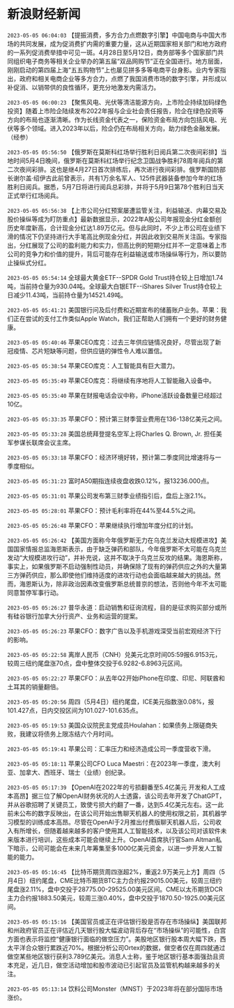 # 新浪财经新闻
`2023-05-05 06:04:03` 【提振消费，多方合力点燃数字引擎】中国电商与中国大市场的共同发展，成为促消费扩内需的重要力量，这从近期国家相关部门和地方政府的一系列促消费举措中可见一斑。4月28日至5月12日，商务部等多个国家部门共同组织电子商务等相关企业举办的第五届“双品网购节”正在全国进行。地方层面，刚刚启动的第四届上海“五五购物节”上也屡见拼多多等电商平台身影。业内专家指出，政府和相关电商企业等多方合力，点燃了我国消费市场的数字引擎，并形成以补促消、以销带供的良性循环，更充分地激发内需活力。

`2023-05-05 06:00:23` 【聚焦风电、光伏等清洁能源方向，上市险企持续加码绿色投资】随着上市险企陆续发布2022年报与企业社会责任报告，险企在绿色投资等方向的布局也逐渐清晰。作为长线资金代表之一，保险资金布局方向包括风电、光伏等多个领域。进入2023年以后，险企仍在布局相关方向，助力绿色金融发展。（经参）

`2023-05-05 05:56:50` 【俄罗斯在莫斯科红场举行胜利日阅兵第二次夜间彩排】当地时间5月4日晚间，俄罗斯在莫斯科红场举行纪念卫国战争胜利78周年阅兵的第二次夜间彩排。这也是继4月27日首次排练后，再次进行夜间彩排。俄罗斯国防部长谢尔盖·绍伊古此前曾表示，共有1万余名军人、125件武器装备参加今年的红场胜利日阅兵。据悉，5月7日将进行阅兵总彩排，并将于5月9日第78个胜利日当天正式举行红场阅兵。

`2023-05-05 05:56:38` 【上市公司分红预案屡遭监管关注，利益输送、内幕交易及股价操纵等成为盯防重点】最新数据显示，2022年A股公司年报现金分红金额创历史年度新高，合计现金分红达1.89万亿元。但与此同时，不少上市公司在业绩下滑的情况下仍坚持进行大手笔高比例现金分红，并因此收到交易所关注函。专家指出，分红展现了公司的盈利能力和实力，但高比例的短期分红并不一定意味着上市公司的竞争力和价值的提升，背后可能存在利益输送或市场操纵等行为，所以要防止操纵式分红。

`2023-05-05 05:54:14` 全球最大黄金ETF--SPDR Gold Trust持仓较上日增加1.74吨，当前持仓量为930.04吨。全球最大白银ETF--iShares Silver Trust持仓较上日减少11.43吨，当前持仓量为14521.49吨。

`2023-05-05 05:41:21` 美国银行问及后付费和近期宣布的储蓄账户业务。苹果：我们正在尝试的支付工作类似Apple Watch，我们正帮助人们拥有一个更好的财务健康。

`2023-05-05 05:40:46` 苹果CEO库克：过去三年供应链情况良好，尽管出现了新冠疫情、芯片短缺等问题，但供应链的弹性令人难以置信。

`2023-05-05 05:38:54` 苹果CEO库克：人工智能具有巨大潜力。

`2023-05-05 05:35:49` 苹果CEO库克：将继续有序地将人工智能融入设备中。

`2023-05-05 05:35:40` 苹果在财报电话会议中称，iPhone活跃设备数量已经超过10亿。

`2023-05-05 05:33:35` 苹果CFO：预计第三财季营业费用在136-138亿美元之间。

`2023-05-05 05:33:28` 美国总统拜登提名空军上将Charles Q. Brown, Jr. 担任美军参谋长联席会议主席。

`2023-05-05 05:33:18` 苹果CFO：经济环境好转，预计第二季度同比增速将与一季度相似。

`2023-05-05 05:31:23` 富时A50期指连续夜盘收跌0.12%，报13236.000点。

`2023-05-05 05:31:01` 苹果公司发布第三财季业绩指引后，盘后上涨2.1%。

`2023-05-05 05:28:01` 苹果CFO：预计毛利率将在44%至44.5%之间。

`2023-05-05 05:26:48` 苹果CFO：苹果继续执行增加年度分红的计划。

`2023-05-05 05:26:42` 【美国方面称今年俄罗斯无力在乌克兰发动大规模进攻】美国国家情报总监海恩斯表示，由于缺乏弹药和部队，今年俄罗斯不太可能在乌克兰发动“大规模进攻行动”，并补充说，这并不取决于乌克兰反攻的结果。海恩斯称，事实上，如果俄罗斯不启动强制性动员，并确保除了现有的弹药供应之外的大量第三方弹药供应，那么即使他们维持适度的进攻行动也会面临越来越大的挑战。然而，海恩斯认为，除非政治因素改变俄罗斯总统普京的想法，否则他今年不太可能同意暂停军事行动。

`2023-05-05 05:26:27` 普华永道：启动销售和征询流程，目的是征求购买部分或所有硅谷银行加拿大分行资产、业务和运营的提案。

`2023-05-05 05:26:23` 苹果CFO：数字广告以及手机游戏深受当前宏观经济下行的影响。

`2023-05-05 05:22:58` 离岸人民币（CNH）兑美元北京时间05:59报6.9153元，较周三纽约尾盘涨70点，盘中整体交投于6.9282-6.8963元区间。

`2023-05-05 05:22:27` 苹果CFO：从去年Q2开始iPhone在印度、印尼、阿联酋和土耳其的销量翻倍。

`2023-05-05 05:20:56` 周四（5月4日）纽约尾盘，ICE美元指数涨0.08%，报101.427点，日内交投区间为101.027-101.635点。

`2023-05-05 05:19:53` 美国众议院民主党成员Houlahan：如果债务上限磋商失败，我建议将债务上限冻结六个月时间。

`2023-05-05 05:19:41` 苹果公司：汇率压力和经济造成公司一季度营收下滑。

`2023-05-05 05:18:11` 苹果公司CFO Luca Maestri：在2023年一季度，澳大利亚、加拿大、西班牙、瑞士（业绩）创纪录。

`2023-05-05 05:17:39` 【OpenAI在2022年的亏损翻番至5.4亿美元 开发和人工成本高昂】据三位了解OpenAI财务状况的人士透露，该公司去年开发了ChatGPT，并从谷歌招聘了关键员工，致使亏损大约翻了一番，达到5.4亿美元左右。这一此前未公布的数字反映出，在该公司开始出售聊天机器人的使用权限之前，其机器学习模型的训练成本高昂。尽管在OpenAI于2月推出付费版聊天机器人后，公司收入有所增长，但随着越来越多的客户使用其人工智能技术，以及该公司对该软件未来版本进行培训，这些成本可能会继续上升。OpenAI首席执行官Sam Altman私下暗示，公司可能会在未来几年筹集至多1000亿美元资金，以进一步开发人工智能的能力。

`2023-05-05 05:16:45` 【比特币期货周四涨超2%，重返2.9万美元上方】周四（5月4日）纽约尾盘，CME比特币期货BTC主力合约报29015.00美元，较周三纽约尾盘涨2.11%，盘中交投于28775.00-29525.00美元区间。CME以太币期货DCR主力合约报1883.50美元，较周三涨0.40%，盘中交投于1870.50-1925.00美元区间。

`2023-05-05 05:15:16` 【美国官员或正在评估银行股是否存在市场操纵】美国联邦和州政府官员正在评估近几天银行股大幅波动背后存在“市场操纵”的可能性，白宫方面也表示将监控“健康银行面临的做空压力”。美股地区银行股本周大幅下跌，西太平洋合众银行累跌近70%。根据分析公司Ortex的数据，做空者仅在周四就通过做空某些地区银行获利3.789亿美元。消息人士称，鉴于地区银行基本面强劲且资本充足，近几日，做空活动增加和股市波动已引起官员及监管机构越来越多的关注。

`2023-05-05 05:13:14` 饮料公司Monster（MNST）于2023年将在部分国际市场涨价。

